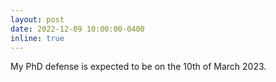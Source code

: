```yaml
---
layout: post
date: 2022-12-09 10:00:00-0400
inline: true
---
```


My PhD defense is expected to be on the 10th of March 2023.
